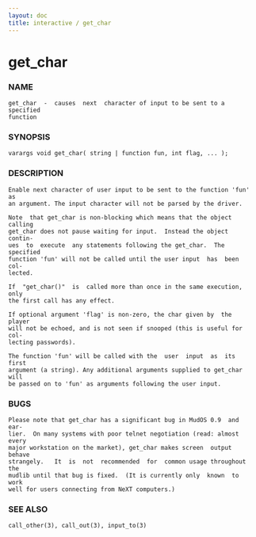 ```yaml
---
layout: doc
title: interactive / get_char
---
```

# get_char

### NAME

    get_char  -  causes  next  character of input to be sent to a specified
    function

### SYNOPSIS

    varargs void get_char( string | function fun, int flag, ... );

### DESCRIPTION

    Enable next character of user input to be sent to the function 'fun' as
    an argument. The input character will not be parsed by the driver.

    Note  that get_char is non-blocking which means that the object calling
    get_char does not pause waiting for input.  Instead the object  contin‐
    ues  to  execute  any statements following the get_char.  The specified
    function 'fun' will not be called until the user input  has  been  col‐
    lected.

    If  "get_char()"  is  called more than once in the same execution, only
    the first call has any effect.

    If optional argument 'flag' is non-zero, the char given by  the  player
    will not be echoed, and is not seen if snooped (this is useful for col‐
    lecting passwords).

    The function 'fun' will be called with the  user  input  as  its  first
    argument (a string). Any additional arguments supplied to get_char will
    be passed on to 'fun' as arguments following the user input.

### BUGS

    Please note that get_char has a significant bug in MudOS 0.9  and  ear‐
    lier.  On many systems with poor telnet negotiation (read: almost every
    major workstation on the market), get_char makes screen  output  behave
    strangely.   It  is  not  recommended  for  common usage throughout the
    mudlib until that bug is fixed.  (It is currently only  known  to  work
    well for users connecting from NeXT computers.)

### SEE ALSO

    call_other(3), call_out(3), input_to(3)

